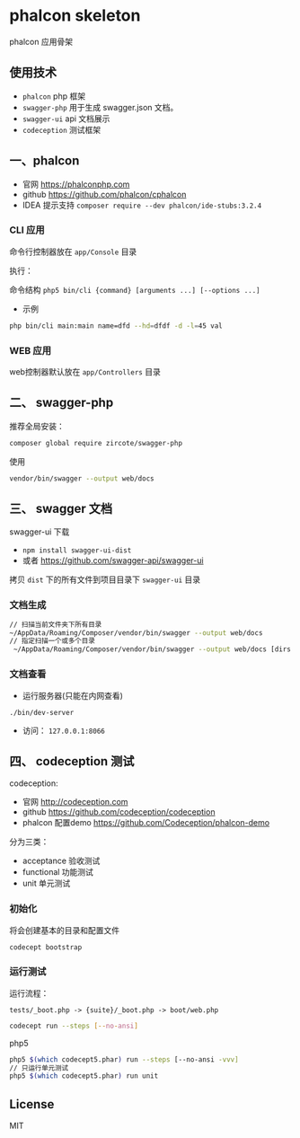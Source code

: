 # phalcon skeleton

phalcon 应用骨架

## 使用技术

- `phalcon` php 框架
- `swagger-php` 用于生成 swagger.json 文档。
- `swagger-ui` api 文档展示
- `codeception` 测试框架

## 一、phalcon

- 官网 https://phalconphp.com
- github https://github.com/phalcon/cphalcon
- IDEA 提示支持 `composer require --dev phalcon/ide-stubs:3.2.4`

### CLI 应用

命令行控制器放在 `app/Console` 目录

执行：

命令结构 `php5 bin/cli {command} [arguments ...] [--options ...]`

- 示例

```bash
php bin/cli main:main name=dfd --hd=dfdf -d -l=45 val
```

### WEB 应用

web控制器默认放在 `app/Controllers` 目录

## 二、 swagger-php 

推荐全局安装：

```sh
composer global require zircote/swagger-php
```

使用

```bash
vendor/bin/swagger --output web/docs
```

## 三、 swagger 文档

swagger-ui 下载

- `npm install swagger-ui-dist`
- 或者 https://github.com/swagger-api/swagger-ui

拷贝 `dist` 下的所有文件到项目目录下 `swagger-ui` 目录

### 文档生成

```sh
// 扫描当前文件夹下所有目录
~/AppData/Roaming/Composer/vendor/bin/swagger --output web/docs
// 指定扫描一个或多个目录
 ~/AppData/Roaming/Composer/vendor/bin/swagger --output web/docs [dirs ...]
```

### 文档查看

- 运行服务器(只能在内网查看)

```
./bin/dev-server
```

- 访问： `127.0.0.1:8066`

## 四、 codeception 测试

codeception:

- 官网 http://codeception.com
- github https://github.com/codeception/codeception
- phalcon 配置demo https://github.com/Codeception/phalcon-demo

分为三类：

- acceptance 验收测试
- functional 功能测试
- unit 单元测试

### 初始化

将会创建基本的目录和配置文件

```bash
codecept bootstrap
```

### 运行测试

运行流程：

```text
tests/_boot.php -> {suite}/_boot.php -> boot/web.php
```

```bash
codecept run --steps [--no-ansi]
```

php5 

```bash
php5 $(which codecept5.phar) run --steps [--no-ansi -vvv]
// 只运行单元测试
php5 $(which codecept5.phar) run unit
```

## License

MIT
